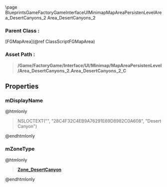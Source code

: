 \page BlueprintsGameFactoryGameInterfaceUIMinimapMapAreaPersistenLevelArea_DesertCanyons_2 Area_DesertCanyons_2
### Parent Class :
[FGMapArea](@ref ClassScriptFGMapArea)
### Asset Path :
<b><blockquote>/Game/FactoryGame/Interface/UI/Minimap/MapAreaPersistenLevel/Area_DesertCanyons_2.Area_DesertCanyons_2_C</blockquote></b>
## Properties

### mDisplayName
@htmlonly
<blockquote>NSLOCTEXT("", "28C4F32C4EB9A76291E69D8982C0A608", "Desert Canyon")</blockquote>
@endhtmlonly

### mZoneType
@htmlonly
<b><a href="_blueprints_game_factory_game-shared_audio_music_zone__desert_canyon.html"><blockquote>Zone_DesertCanyon</blockquote></a></b>
@endhtmlonly


